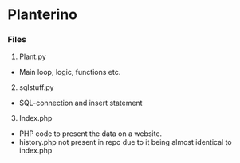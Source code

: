 # Planterino

### Files
1. Plant.py
  * Main loop, logic, functions etc.
2. sqlstuff.py
  * SQL-connection and insert statement
3. Index.php
  * PHP code to present the data on a website.
  * history.php not present in repo due to it being almost identical to index.php
